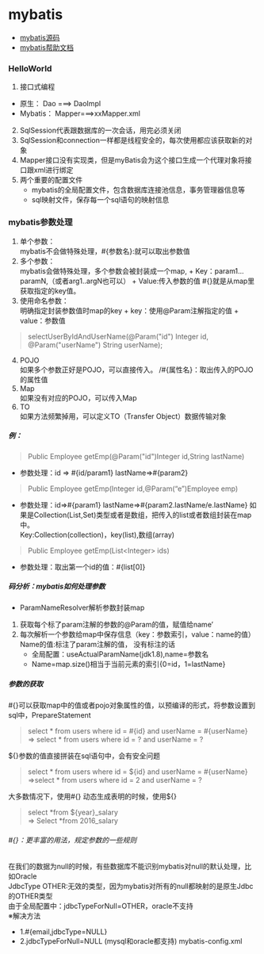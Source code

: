 # mybatis

* [mybatis源码](https://github.com/mybatis/mybatis-3/)
* [mybatis帮助文档](https://mybatis.org/mybatis-3/zh/index.html)

### HelloWorld
1.	接口式编程
* 原生：		Dao ===> DaoImpl
* Mybatis：	Mapper===>xxMapper.xml	

2.	SqlSession代表跟数据库的一次会话，用完必须关闭
3.	SqlSession和connection一样都是线程安全的，每次使用都应该获取新的对象
4.	Mapper接口没有实现类，但是myBatis会为这个接口生成一个代理对象将接口跟xml进行绑定
5.	两个重要的配置文件
    * mybatis的全局配置文件，包含数据库连接池信息，事务管理器信息等
    * sql映射文件，保存每一个sql语句的映射信息
### mybatis参数处理	
1.	单个参数：<br/>mybatis不会做特殊处理，#{参数名}:就可以取出参数值
2.	多个参数：<br/>mybatis会做特殊处理，多个参数会被封装成一个map, 
        + Key：param1…paramN,（或者arg1..argN也可以）
        + Value:传入参数的值
		\#{}就是从map里获取指定的key值。
3.	使用命名参数：
<br/>明确指定封装参数值时map的key
		+ key：使用@Param注解指定的值
		+ value：参数值
>selectUserByIdAndUserName(@Param("id") Integer id, 
@Param("userName") String userName);
4.	POJO<br/>如果多个参数正好是POJO，可以直接传入。
/#{属性名}：取出传入的POJO的属性值
5.	Map<br/>如果没有对应的POJO，可以传入Map
6.	TO<br/>如果方法频繁掉用，可以定义TO（Transfer Object）数据传输对象

##### 例：
>Public Employee getEmp(@Param("id")Integer id,String lastName)
* 参数处理：id => #{id/param1} lastName=>#{param2}
>Public Employee getEmp(Integer id,@Param(“e”)Employee emp)
* 参数处理：id=>#{param1} lastName=>#{param2.lastName/e.lastName}
如果是Collection(List,Set)类型或者是数组，把传入的list或者数组封装在map中。
<br/>Key:Collection(collection)，key(list),数组(array)
>Public Employee getEmp(List\<Integer\> ids)
* 参数处理：取出第一个id的值：#{list[0]}

##### 码分析：mybatis如何处理参数
* ParamNameResolver解析参数封装map
1. 获取每个标了param注解的参数的@Param的值，赋值给name’
2. 每次解析一个参数给map中保存信息（key：参数索引，value：name的值）
    <br/>Name的值:标注了param注解的值，
	没有标注的话
    + 全局配置：useActualParamName(jdk1.8),name=参数名
    + Name=map.size()相当于当前元素的索引{0=id，1=lastName}
##### 参数的获取
\#{}可以获取map中的值或者pojo对象属性的值，以预编译的形式，将参数设置到sql中，PrepareStatement
>select * from users where id = #{id} and userName = #{userName}
><br/>=> select * from users where id = ? and userName = ?

${}参数的值直接拼装在sql语句中，会有安全问题
>select * from users where id = ${id} and userName = #{userName}
><br/>=>select * from users where id = 2 and userName = ?

大多数情况下，使用\#{}
动态生成表明的时候，使用${}
>select *from ${year}_salary <br/>=> Select *from 2016_salary

###### \#{}：更丰富的用法，规定参数的一些规则
在我们的数据为null的时候，有些数据库不能识别mybatis对null的默认处理，比如Oracle
<br/>JdbcType OTHER:无效的类型，因为mybatis对所有的null都映射的是原生Jdbc的OTHER类型
<br/>由于全局配置中：jdbcTypeForNull=OTHER，oracle不支持
<br/> ※解决方法
+ 1.\#{email,jdbcType=NULL}
+ 2.jdbcTypeForNull=NULL (mysql和oracle都支持)
    mybatis-config.xml <setting name=”jdbcTypeForNull” value=”NULL”/>

    
